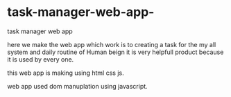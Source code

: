 # task-manager-web-app-
task manager web app

here we make the web app which work is to creating a task for the my all system and daily routine of Human beign it is very helpfull product because it is used by every one. 

this web app is making using html css js.

web app used dom manuplation using javascript.
